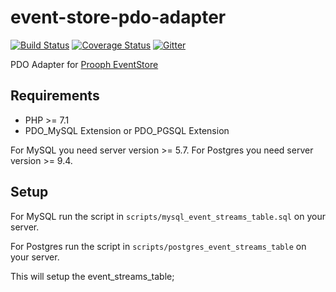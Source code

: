# event-store-pdo-adapter

[![Build Status](https://travis-ci.org/prooph/event-store-pdo-adapter.svg?branch=master)](https://travis-ci.org/prooph/event-store-pdo-adapter)
[![Coverage Status](https://coveralls.io/repos/prooph/event-store-pdo-adapter/badge.svg?branch=master&service=github)](https://coveralls.io/github/prooph/event-store-pdo-adapter?branch=master)
[![Gitter](https://badges.gitter.im/Join%20Chat.svg)](https://gitter.im/prooph/improoph)

PDO Adapter for [Prooph EventStore](https://github.com/prooph/event-store)

Requirements
------------

- PHP >= 7.1
- PDO_MySQL Extension or PDO_PGSQL Extension

For MySQL you need server version >= 5.7.
For Postgres you need server version >= 9.4.

Setup
-----

For MySQL run the script in `scripts/mysql_event_streams_table.sql` on your server.

For Postgres run the script in `scripts/postgres_event_streams_table` on your server.

This will setup the event_streams_table;
